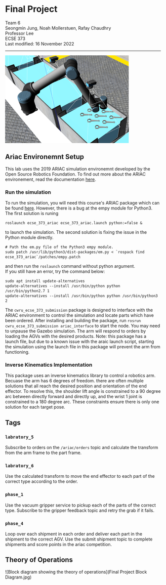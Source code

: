# Final Project
Team 6  
Seongmin Jung, Noah Mollerstuen, Rafay Chaudhry  
Professor Lee  
ECSE 373  
Last modified: 16 November 2022  

---
![Robot arm in the araic simulation](ariac_arm.png)

## Ariac Environemnt Setup
This lab uses the 2019 ARIAC simulation environemnt developed by the Open Source Robotics Foundation. To find out more about the ARIAC environement, read the documentation [here](https://bitbucket.org/osrf/ariac/wiki/2019/Home).

### Run the simulation

To run the simulation, you will need this course's ARIAC package which can be found [here](https://github.com/cwru-eecs-373/ecse_373_ariac). However, there is a bug at the empy module for Python3. The first solution is runing

    roslaunch ecse_373_ariac ecse_373_ariac.launch python:=false &

to launch the simulation. The second solution is fixing the issue in the Python module directly.

    # Path the em.py file of the Python3 empy module.
    sudo patch /usr/lib/python3/dist-packages/em.py < `rospack find ecse_373_ariac`/patches/empy.patch

and then run the `roslaunch` command without python argument.  
If you still have an error, try the command below:

    sudo apt install update-alternatives
    update-alternatives --install /usr/bin/python python /usr/bin/python2.7 1
    update-alternatives --install /usr/bin/python python /usr/bin/python3 2

The `cwru_ecse_373_submission` package is designed to interface with the ARIAC environment to control the simulation and locate parts which have been ordered. After installing and building the package, run `rosrun cwru_ecse_373_submission ariac_interface` to start the node. You may need to unpause the Gazebo simulation. The arm will respond to orders by loading the AGVs with the desired products. Note: this package has a launch file, but due to a known issue with the araic launch script, starting the simulation using the launch file in this package will prevent the arm from functioning.    

### Inverse Kinematics Implementation
This package uses an inverse kinematics library to control a robotics arm. Becuase the arm has 6 degrees of freedom. there are often multiple solutions that all reach the desired position and orientation of the end effector. To resolve this, the shoulder lift angle is constrained to a 90 degree arc between directly forward and directly up, and the wrist 1 joint is constrained to a 180 degree arc. These constraints ensure there is only one solution for each target pose.


## Tags
### `labratory_5`
Subscribe to orders on the `/ariac/orders` topic and calculate the transform from the arm frame to the part frame.
### `labratory_6`
Use the calculated transform to move the end effector to each part of the correct type according to the order.
### `phase_1`
Use the vacuum gripper service to pickup each of the parts of the correct type. Subscribe to the gripper feedback topic and retry the grab if it fails.
### `phase_4`
Loop over each shipment in each order and deliver each part in the shipment to the correct AGV. Use the submit shipment topic to complete shipments and score points in the ariac competition.

## Theory of Operations
![Block diagram showing the theory of operations](Final Project Block Diagram.jpg)